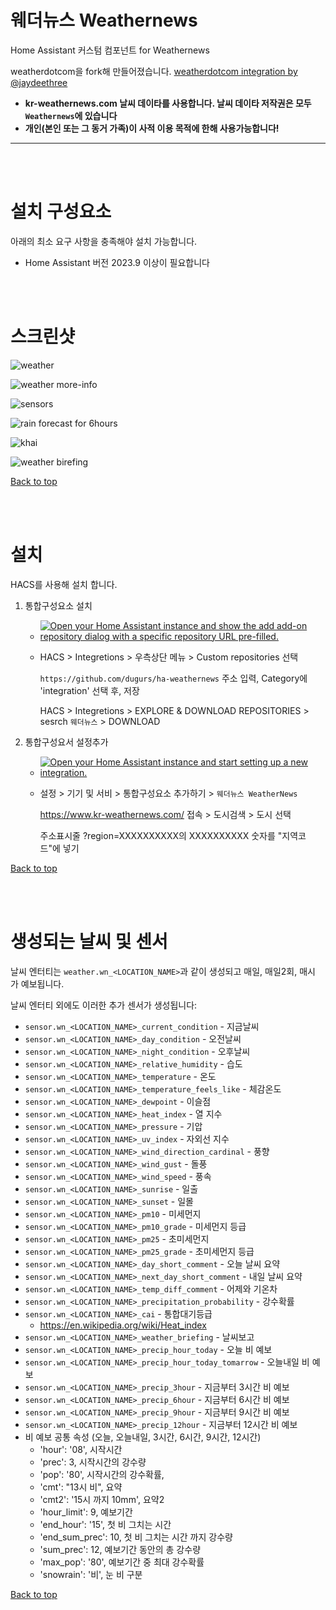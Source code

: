 # 웨더뉴스 Weathernews
Home Assistant 커스텀 컴포넌트 for Weathernews 

weatherdotcom을 fork해 만들어졌습니다. [weatherdotcom integration by @jaydeethree](https://github.com/jaydeethree/Home-Assistant-weatherdotcom)

* **kr-weathernews.com 날씨 데이타를 사용합니다. 날씨 데이타 저작권은 모두 `Weathernews`에 있습니다**
* **개인(본인 또는 그 동거 가족)이 사적 이용 목적에 한해 사용가능합니다!**

-------------------

<br>
<br>

# 설치 구성요소
아래의 최소 요구 사항을 충족해야 설치 가능합니다. 

- Home Assistant 버전 2023.9 이상이 필요합니다

<br>
<br>

# 스크린샷

![weather](images/screenshot/weather.png)

![weather more-info](images/screenshot/weather_more-info.png)

![sensors](images/screenshot/sensors.png)

![rain forecast for 6hours](images/screenshot/rain_forecast_6hours.png)

![khai](images/screenshot/khai.png)

![weather birefing](images/screenshot/weather_birefing.png)


[Back to top](#top)

<br>
<br>

# 설치

HACS를 사용해 설치 합니다.

1. 통합구성요소 설치
   
   * [![Open your Home Assistant instance and show the add add-on repository dialog with a specific repository URL pre-filled.](https://my.home-assistant.io/badges/supervisor_add_addon_repository.svg)](https://my.home-assistant.io/redirect/supervisor_add_addon_repository/?repository_url=https%3A%2F%2Fgithub.com%2Fdugurs%2Fha-weathernews)
   * HACS > Integretions > 우측상단 메뉴 > Custom repositories 선택
   
      `https://github.com/dugurs/ha-weathernews` 주소 입력, Category에 'integration' 선택 후, 저장
      
      HACS > Integretions > EXPLORE & DOWNLOAD REPOSITORIES > sesrch `웨더뉴스` > DOWNLOAD

2. 통합구성요서 설정추가
   
   * [![Open your Home Assistant instance and start setting up a new integration.](https://my.home-assistant.io/badges/config_flow_start.svg)](https://my.home-assistant.io/redirect/config_flow_start/?domain=weathernews)
   * 설정 > 기기 및 서비 > 통합구성요소 추가하기 > `웨더뉴스 WeatherNews`
   
      https://www.kr-weathernews.com/ 접속 > 도시검색 > 도시 선택
      
      주소표시줄 ?region=XXXXXXXXXX의 XXXXXXXXXX 숫자를 "지역코드"에 넣기

[Back to top](#top)

<br>
<br>

# 생성되는 날씨 및 센서
날씨 엔터티는 `weather.wn_<LOCATION_NAME>`과 같이 생성되고 매일, 매일2회, 매시 가 예보됩니다. 

날씨 엔터티 외에도 이러한 추가 센서가 생성됩니다:
* `sensor.wn_<LOCATION_NAME>_current_condition` - 지금날씨
* `sensor.wn_<LOCATION_NAME>_day_condition` - 오전날씨
* `sensor.wn_<LOCATION_NAME>_night_condition` - 오후날씨
* `sensor.wn_<LOCATION_NAME>_relative_humidity` - 습도
* `sensor.wn_<LOCATION_NAME>_temperature` - 온도
* `sensor.wn_<LOCATION_NAME>_temperature_feels_like` - 체감온도
* `sensor.wn_<LOCATION_NAME>_dewpoint` - 이슬점
* `sensor.wn_<LOCATION_NAME>_heat_index` - 열 지수
* `sensor.wn_<LOCATION_NAME>_pressure` - 기압
* `sensor.wn_<LOCATION_NAME>_uv_index` - 자외선 지수 
* `sensor.wn_<LOCATION_NAME>_wind_direction_cardinal` - 풍향
* `sensor.wn_<LOCATION_NAME>_wind_gust` - 돌풍
* `sensor.wn_<LOCATION_NAME>_wind_speed` - 풍속
* `sensor.wn_<LOCATION_NAME>_sunrise` - 일출
* `sensor.wn_<LOCATION_NAME>_sunset` - 일몰
* `sensor.wn_<LOCATION_NAME>_pm10` - 미세먼지
* `sensor.wn_<LOCATION_NAME>_pm10_grade` - 미세먼지 등급
* `sensor.wn_<LOCATION_NAME>_pm25` - 초미세먼지
* `sensor.wn_<LOCATION_NAME>_pm25_grade` - 초미세먼지 등급
* `sensor.wn_<LOCATION_NAME>_day_short_comment` - 오늘 날씨 요약
* `sensor.wn_<LOCATION_NAME>_next_day_short_comment` - 내일 날씨 요약
* `sensor.wn_<LOCATION_NAME>_temp_diff_comment` - 어제와 기온차
* `sensor.wn_<LOCATION_NAME>_precipitation_probability` - 강수확률
* `sensor.wn_<LOCATION_NAME>_cai` - 통합대기등급
  * https://en.wikipedia.org/wiki/Heat_index
* `sensor.wn_<LOCATION_NAME>_weather_briefing` - 날씨보고
* `sensor.wn_<LOCATION_NAME>_precip_hour_today` - 오늘 비 예보
* `sensor.wn_<LOCATION_NAME>_precip_hour_today_tomarrow` - 오늘내일 비 예보
* `sensor.wn_<LOCATION_NAME>_precip_3hour` - 지금부터 3시간 비 예보
* `sensor.wn_<LOCATION_NAME>_precip_6hour` - 지금부터 6시간 비 예보
* `sensor.wn_<LOCATION_NAME>_precip_9hour` - 지금부터 9시간 비 예보
* `sensor.wn_<LOCATION_NAME>_precip_12hour` - 지금부터 12시간 비 예보
* 비 예보 공통 속성 (오늘, 오늘내일, 3시간, 6시간, 9시간, 12시간)
  * 'hour': '08', 시작시간
  * 'prec': 3, 시작시간의 강수량
  * 'pop': '80', 시작시간의 강수확률,
  * 'cmt': "13시 비", 요약
  * 'cmt2': '15시 까지 10mm', 요약2
  * 'hour_limit': 9, 예보기간
  * 'end_hour': '15', 첫 비 그치는 시간
  * 'end_sum_prec': 10, 첫 비 그치는 시간 까지 강수량
  * 'sum_prec': 12, 예보기간 동안의 총 강수량
  * 'max_pop': '80', 예보기간 중 최대 강수확률
  * 'snowrain': '비', 눈 비 구분

[Back to top](#top)


